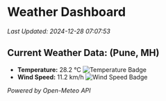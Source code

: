 
# Weather Dashboard

_Last Updated: 2024-12-28 07:07:53_

## Current Weather Data: (Pune, MH)
- **Temperature:** 28.2 °C ![Temperature Badge](https://img.shields.io/badge/Temperature-Medium%20Temp-green)
- **Wind Speed:** 11.2 km/h ![Wind Speed Badge](https://img.shields.io/badge/Wind%20Speed-Low%20Wind-blue)

*Powered by Open-Meteo API*
